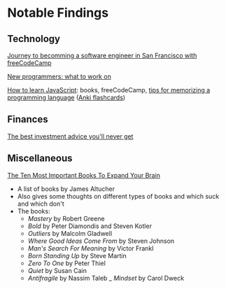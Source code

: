 # Notable Findings


## Technology
[Journey to becomming a software engineer in San Francisco with freeCodeCamp](https://medium.freecodecamp.com/how-i-learned-to-code-and-earned-a-job-in-silicon-valley-changing-my-life-along-the-way-a3af854855fa)

[New programmers: what to work on](https://nicoleorchard.com/blog/what-should-i-work-on)

[How to learn JavaScript](https://sivers.org/learn-js): books, freeCodeCamp, [tips for memorizing a programming language](https://sivers.org/srs) ([Anki flashcards](https://apps.ankiweb.net/))



## Finances
[The best investment advice you'll never get](https://www.modernluxury.com/san-francisco/story/the-best-investment-advice-youll-never-get)



## Miscellaneous
[The Ten Most Important Books To Expand Your Brain](http://www.jamesaltucher.com/2015/09/books-brain-expand/)
- A list of books by James Altucher
- Also gives some thoughts on different types of books and which suck and which don't
- The books:
  - _Mastery_ by Robert Greene
  - _Bold_ by Peter Diamondis and Steven Kotler
  - _Outliers_ by Malcolm Gladwell
  - _Where Good Ideas Come From_ by Steven Johnson
  - _Man's Search For Meaning_ by Victor Frankl
  - _Born Standing Up_ by Steve Martin
  - _Zero To One_ by Peter Thiel
  - _Quiet_ by Susan Cain
  - _Antifragile_ by Nassim Taleb
  _ _Mindset_ by Carol Dweck
